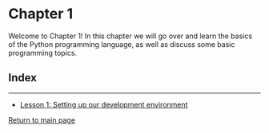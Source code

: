 # Chapter 1

Welcome to Chapter 1! In this chapter we will go over and learn the basics of the Python programming language, as well as discuss some basic programming topics.

## Index
---
* [Lesson 1: Setting up our development environment](L1/L1.md)


[Return to main page](../README.md)